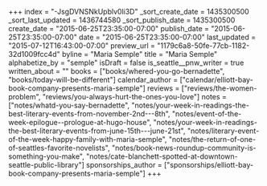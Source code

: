 +++
index = "-JsgDVNSNkUpblv0li3D"
_sort_create_date = 1435300500
_sort_last_updated = 1436744580
_sort_publish_date = 1435300500
create_date = "2015-06-25T23:35:00-07:00"
publish_date = "2015-06-25T23:35:00-07:00"
date = "2015-06-25T23:35:00-07:00"
last_updated = "2015-07-12T16:43:00-07:00"
preview_url = "1179c6a8-50fe-77cb-1182-32d1009fcc4d"
byline = "Maria Semple"
title = "Maria Semple"
alphabetize_by = "semple"
isDraft = false
is_seattle__pnw_writer = true
written_about = ""
books = ["books/whered-you-go-bernadette", "books/today-will-be-different"]
calendar_author = ["calendar/elliott-bay-book-company-presents-maria-semple"]
reviews = ["reviews/the-women-problem", "reviews/you-always-hurt-the-ones-you-love"]
notes = ["notes/whatd-you-say-bernadette", "notes/your-week-in-readings-the-best-literary-events-from-november-2nd---8th", "notes/event-of-the-week-epilogue--prologue-at-hugo-house", "notes/your-week-in-readings-the-best-literary-events-from-june-15th---june-21st", "notes/literary-event-of-the-week-happy-family-with-maria-semple", "notes/the-return-of-one-of-seattles-favorite-novelists", "notes/book-news-roundup-community-is-something-you-make", "notes/cate-blanchett-spotted-at-downtown-seattle-public-library"]
sponsorships_author = ["sponsorships/elliott-bay-book-company-presents-maria-semple"]
+++
